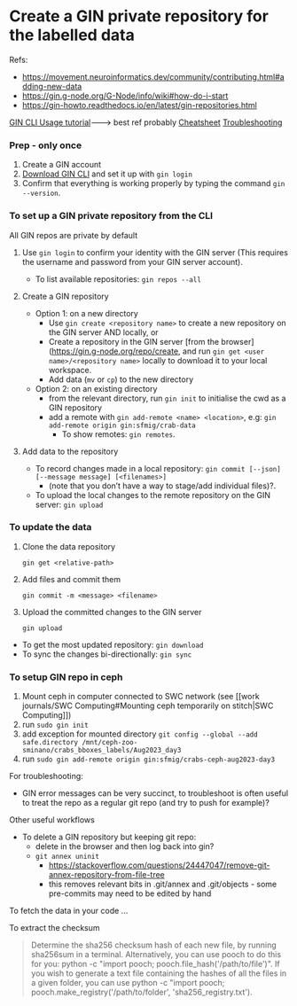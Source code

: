 # Create a GIN private repository for the labelled data

Refs:

- https://movement.neuroinformatics.dev/community/contributing.html#adding-new-data
- https://gin.g-node.org/G-Node/info/wiki#how-do-i-start
- https://gin-howto.readthedocs.io/en/latest/gin-repositories.html

[GIN CLI Usage tutorial](https://gin.g-node.org/G-Node/Info/wiki/GIN+CLI+Usage+Tutorial)---> best ref probably
[Cheatsheet](https://gin.g-node.org/G-Node/Info/wiki/GIN+CLI+Help)
[Troubleshooting](https://gin.g-node.org/G-Node/Info/wiki/FAQ%20Troubleshooting)

### Prep - only once

1. Create a GIN account
2. [Download GIN CLI](https://gin.g-node.org/G-Node/Info/wiki/GIN+CLI+Setup#setup-gin-client) and set it up with `gin login`
3. Confirm that everything is working properly by typing the command `gin --version`.

### To set up a GIN private repository from the CLI

All GIN repos are private by default

1. Use `gin login` to confirm your identity with the GIN server (This requires the username and password from your GIN server account).

   - To list available repositories: `gin repos --all`

2. Create a GIN repository
   - Option 1: on a new directory
     - Use `gin create <repository name>` to create a new repository on the GIN server AND locally, or
     - Create a repository in the GIN server [from the browser](https://gin.g-node.org/repo/create, and run `gin get <user name>/<repository name>` locally to download it to your local workspace.
     - Add data (`mv` or `cp`) to the new directory
   - Option 2: on an existing directory
     - from the relevant directory, run `gin init` to initialise the cwd as a GIN repository
     - add a remote with `gin add-remote <name> <location>`, e.g: `gin add-remote origin gin:sfmig/crab-data`
       - To show remotes: `gin remotes`.
3. Add data to the repository
   - To record changes made in a local repository: `gin commit [--json] [--message message] [<filenames>]`
     - (note that you don’t have a way to stage/add individual files)?.
   - To upload the local changes to the remote repository on the GIN server: `gin upload`

### To update the data

1. Clone the data repository
   ```
   gin get <relative-path>
   ```
2. Add files and commit them
   ```
   gin commit -m <message> <filename>
   ```
3. Upload the committed changes to the GIN server
   ```
   gin upload
   ```

- To get the most updated repository: `gin download`
- To sync the changes bi-directionally: `gin sync`

### To setup GIN repo in ceph

1. Mount ceph in computer connected to SWC network (see [[work journals/SWC Computing#Mounting ceph temporarily on stitch|SWC Computing]])
2. run `sudo gin init`
3. add exception for mounted directory
   `git config --global --add safe.directory /mnt/ceph-zoo-sminano/crabs_bboxes_labels/Aug2023_day3`
4. run `sudo gin add-remote origin gin:sfmig/crabs-ceph-aug2023-day3`

For troubleshooting:

- GIN error messages can be very succinct, to troubleshoot is often useful to treat the repo as a regular git repo (and try to push for example)?

Other useful workflows

- To delete a GIN repository but keeping git repo:
  - delete in the browser and then log back into gin?
  - `git annex uninit`
    - https://stackoverflow.com/questions/24447047/remove-git-annex-repository-from-file-tree
    - this removes relevant bits in .git/annex and .git/objects - some pre-commits may need to be edited by hand

To fetch the data in your code
...

To extract the checksum

> Determine the sha256 checksum hash of each new file, by running sha256sum <filename> in a terminal. Alternatively, you can use pooch to do this for you: python -c "import pooch; pooch.file_hash('/path/to/file')". If you wish to generate a text file containing the hashes of all the files in a given folder, you can use python -c "import pooch; pooch.make_registry('/path/to/folder', 'sha256_registry.txt').
